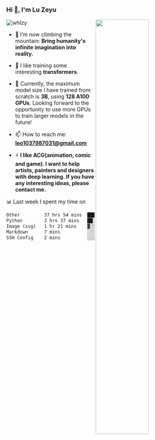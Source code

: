 ### Hi 👋, I'm Lu Zeyu

<img src="https://komarev.com/ghpvc/?username=whlzy&label=Profile%20views&color=0e75b6&style=flat" alt="whlzy" />
<img align="right" width="53%" src="https://github-readme-stats.vercel.app/api?username=whlzy&show_icons=true">

- 🔭 I’m now climbing the mountain: **Bring humanity's infinite imagination into reality.**

- 🌄 I like training some interesting **transformers**.

- 🌠 Currently, the maximum model size I have trained from scratch is **3B**, using **128 A100 GPUs**. Looking forward to the opportunity to use more GPUs to train larger models in the future!

- 📫 How to reach me: **leo1037987031@gmail.com**

- ⚡ **I like ACG(animation, comic and game). I want to help artists, painters and designers with deep learning. If you have any interesting ideas, please contact me.**

📊 Last week I spent my time on

<!--START_SECTION:waka-->

```txt
Other         37 hrs 54 mins  ██████████████████████░░░   88.02 %
Python        3 hrs 37 mins   ██░░░░░░░░░░░░░░░░░░░░░░░   08.42 %
Image (svg)   1 hr 21 mins    ▓░░░░░░░░░░░░░░░░░░░░░░░░   03.15 %
Markdown      7 mins          ░░░░░░░░░░░░░░░░░░░░░░░░░   00.31 %
SSH Config    2 mins          ░░░░░░░░░░░░░░░░░░░░░░░░░   00.11 %
```

<!--END_SECTION:waka-->

